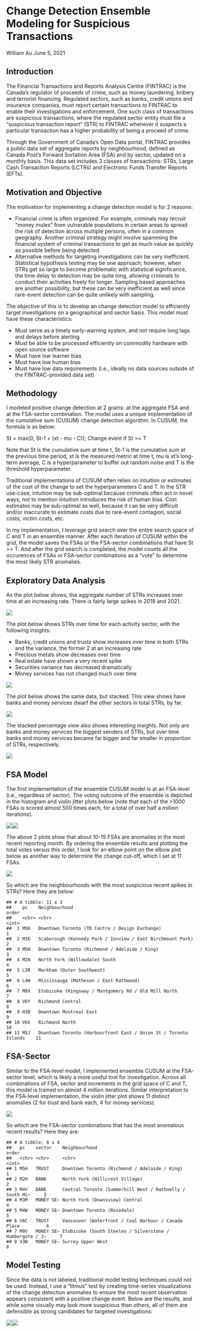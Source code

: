 Change Detection Ensemble Modeling for Suspicious Transactions
================
William Au
June 5, 2021

## Introduction

The Financial Transactions and Reports Analysis Centre (FINTRAC) is the
Canada’s regulator of proceeds of crime, such as money laundering,
bribery and terrorist financing. Regulated sectors, such as banks,
credit unions and insurance companies, must report certain transactions
to FINTRAC to enable their investigations and enforcement. One such
class of transactions are suspicious transactions, where the regulated
sector entity must file a “suspicious transaction report” (STR) to
FINTRAC whenever it suspects a particular transaction has a higher
probability of being a proceed of crime.

Through the Government of Canada’s Open Data portal, FINTRAC provides a
public data set of aggregate reports by neighbourhood, defined as Canada
Post’s Forward Sortation Area (FSA) and by sector, updated on a monthly
basis. This data set includes 3 classes of transactions: STRs, Large
Cash Transaction Reports (LCTRs) and Electronic Funds Transfer Reports
(EFTs).

## Motivation and Objective

The motivation for implementing a change detection model is for 2
reasons:

  - Financial crime is often organized. For example, criminals may
    recruit “money mules” from vulnerable populations in certain areas
    to spread the risk of detection across multiple persons, often in a
    common geography. Another criminal strategy might involve spamming
    the financial system of criminal transactions to get as much value
    as quickly as possible before being detected.
  - Alternative methods for targeting investigations can be very
    inefficient. Statistical hypothesis testing may be one approach;
    however, when STRs get so large to become problematic with
    statistical significance, the time delay to detection may be quite
    long, allowing criminals to conduct their activities freely for
    longer. Sampling based approaches are another possibility, but these
    can be very inefficient as well since rare-event detection can be
    quite unlikely with sampling.

The objective of this is to develop an change detection model to
efficiently target investigations on a geographical and sector basis.
This model must have these characteristics:

  - Must serve as a timely early-warning system, and not require long
    lags and delays before alerting
  - Must be able to be processed efficiently on commodity hardware with
    open source software
  - Must have low learner bias
  - Must have low human bias
  - Must have low data requirements (i.e., ideally no data sources
    outside of the FINTRAC-provided data set)

## Methodology

I modeled positive change detection at 2 grains: at the aggregate FSA
and at the FSA-sector combination. The model uses a unique
implementation of the cumulative sum (CUSUM) change detection algorithm.
In CUSUM, the formula is as below:

St = max(0, St-1 + (xt - mu - C)); Change event if St \>= T

Note that St is the cumulative sum at time t, St-1 is the cumulative sum
at the previous time period, xt is the measured metric at time t, mu is
xt’s long-term average, C is a hyperparameter to buffer out random noise
and T is the threshold hyperparameter.

Traditional implementations of CUSUM often relies on intuition or
estimates of the cost of the change to set the hyperparameters C and T.
In the STR use-case, intuition may be sub-optimal because criminals
often act in novel ways, not to mention intuition introduces the risk of
human bias. Cost estimates may be sub-optimal as well, because it can be
very difficult and/or inaccurate to estimate costs due to rare-event
contagion, social costs, victim costs, etc.

In my implementation, I leverage grid search over the entire search
space of C and T in an ensemble manner. After each iteration of CUSUM
within the grid, the model saves the FSAs or the FSA-sector combinations
that have St \>= T. And after the grid search is completed, the model
counts all the occurences of FSAs or FSA-sector combinations as a “vote”
to determine the most likely STR anomalies.

## Exploratory Data Analysis

As the plot below shows, the aggregate number of STRs increases over
time at an increasing rate. There is fairly large spikes in 2019 and
2021.

![](detect_str_chg_files/figure-gfm/eda1-1.png)<!-- -->

The plot below shows STRs over time for each activity sector, with the
following insights:

  - Banks, credit unions and trusts show increases over time in both
    STRs and the variance, the former 2 at an increasing rate
  - Precious metals show decreases over time
  - Real estate have shown a very recent spike
  - Securities variance has decreased dramatically
  - Money services has not changed much over time

![](detect_str_chg_files/figure-gfm/eda2-1.png)<!-- -->

The plot below shows the same data, but stacked. This view shows have
banks and money services dwarf the other sectors in total STRs, by far.

![](detect_str_chg_files/figure-gfm/eda3-1.png)<!-- -->

The stacked percentage view also shows interesting insights. Not only
are banks and money services the biggest senders of STRs, but over time
banks and money services became far bigger and far smaller in proportion
of STRs, respectively.

![](detect_str_chg_files/figure-gfm/eda4-1.png)<!-- -->

## FSA Model

The first implementation of the ensemble CUSUM model is at an FSA-level
(i.e., regardless of sector). The voting outcome of the ensemble is
depicted in the histogram and violin jitter plots below (note that each
of the \>1000 FSAs is scored almost 500 times each, for a total of over
half a million iterations).

![](detect_str_chg_files/figure-gfm/fsa-1.png)<!-- -->![](detect_str_chg_files/figure-gfm/fsa-2.png)<!-- -->

The above 2 plots show that about 10-15 FSAs are anomalies in the most
recent reporting month. By ordering the ensemble results and plotting
the total votes versus this order, I look for an elbow point on the
elbow plot below as another way to determine the change cut-off, which I
set at 11 FSAs.

![](detect_str_chg_files/figure-gfm/fsa2-1.png)<!-- -->

So which are the neighbourhoods with the most suspicious recent spikes
in STRs? Here they are below:

    ## # A tibble: 11 x 3
    ##    pc    Neighbourhood                                                    order
    ##    <chr> <chr>                                                            <int>
    ##  1 M5K   Downtown Toronto (TD Centre / Design Exchange)                       1
    ##  2 M1K   Scaborough (Kennedy Park / Ionview / East Birchmount Park)           2
    ##  3 M5H   Downtown Toronto (Richmond / Adelaide / King)                        3
    ##  4 M2N   North York (Willowdale) South                                        4
    ##  5 L3R   Markham (Outer Southwest)                                            5
    ##  6 L4W   Mississauga (Matheson / East Rathwood)                               6
    ##  7 M8X   Etobicoke (Kingsway / Montgomery Rd / Old Mill North                 7
    ##  8 V6Y   Richmond Central                                                     8
    ##  9 H3B   Downtown Montreal East                                               9
    ## 10 V6X   Richmond North                                                      10
    ## 11 M5J   Downtown Toronto (Harbourfront East / Union St / Toronto Islands    11

## FSA-Sector

Similar to the FSA-level model, I implemented ensemble CUSUM at the
FSA-sector level, which is likely a more useful tool for investigation.
Across all combinations of FSA, sector and increments in the grid space
of C and T, this model is trained on almost 4 million iterations.
Similar interpretation to the FSA-level implementation, the violin
jitter plot shows 11 distinct anomalies (2 for trust and bank each, 4
for money services).

![](detect_str_chg_files/figure-gfm/sector-1.png)<!-- -->

So which are the FSA-sector combinations that has the most anomalous
recent results? Here they are:

    ## # A tibble: 8 x 4
    ##   pc    sector    Neighbourhood                                            order
    ##   <chr> <chr>     <chr>                                                    <int>
    ## 1 M5H   TRUST     Downtown Toronto (Richmond / Adelaide / King)                1
    ## 2 M2H   BANK      North York (Hillcrest Village)                               2
    ## 3 M4V   BANK      Central Toronto (Summerhill West / Rathnelly / South Hi~     3
    ## 4 M3M   MONEY SE~ North York (Downsview) Central                               4
    ## 5 M4W   MONEY SE~ Downtown Toronto (Rosedale)                                  5
    ## 6 V6C   TRUST     Vancouver (Waterfront / Coal Harbour / Canada Place          6
    ## 7 M9V   MONEY SE~ Etobicoke (South Steeles / Silverstone / Humbergate / J~     7
    ## 8 V3W   MONEY SE~ Surrey Upper West                                            8

## Model Testing

Since the data is not labeled, traditional model testing techniques
could not be used. Instead, I use a “litmus” test by creating
time-series visualizations of the change detection anomalies to ensure
the most recent observation appears consistent with a positive change
event. Below are the results, and while some visually may look more
suspicious than others, all of them are defensible as strong candidates
for targeted investigations:

![](detect_str_chg_files/figure-gfm/test-1.png)<!-- -->![](detect_str_chg_files/figure-gfm/test-2.png)<!-- -->
